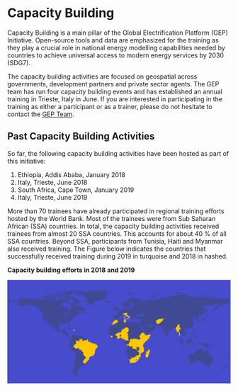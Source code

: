# Capacity Building
Capacity Building is a main pillar of the Global Electrification Platform (GEP) Initiative. Open-source tools and data are emphasized for the training as they play a crucial role in national energy modelling capabilities needed by countries to achieve universal access to modern energy services by 2030 (SDG7).  

The capacity building activities are focused on geospatial across governments, development partners and private sector agents. The GEP team has run four capacity building events and has established an annual training in Trieste, Italy in June. If you are interested in participating in the training as either a participant or as a trainer, please do not hesitate to contact the [GEP Team](https://gep-user-guide.readthedocs.io/en/latest/Contact.html). 

## Past Capacity Building Activities 
So far, the following capacity building activities have been hosted as part of this initiative: 
1. Ethiopia, Addis Ababa, January 2018  
2. Italy, Trieste, June 2018  
3. South Africa, Cape Town, January 2019  
4. Italy, Trieste, June 2019  

More than 70 trainees have already participated in regional training efforts hosted by the World Bank. Most of the trainees were from Sub Saharan African (SSA) countries. In total, the capacity building activities received trainees from almost 20 SSA countries. This accounts for about 40 % of all SSA countries. Beyond SSA, participants from Tunisia, Haiti and Myanmar also received training. The Figure below indicates the countries that successfully received training during 2019 in turquoise and 2018 in hashed. 

**Capacity building efforts in 2018 and 2019**

![](images/GEP_Capacity_Building_Map_complete.jpg)

